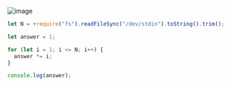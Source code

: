 ![image](https://github.com/ssc9811/algorithm/assets/39263149/94426354-9e2d-4e18-b396-809c74684d69)

```javascript
let N = +require("fs").readFileSync("/dev/stdin").toString().trim();

let answer = 1;

for (let i = 1; i <= N; i++) {
  answer *= i;
}

console.log(answer);
```

